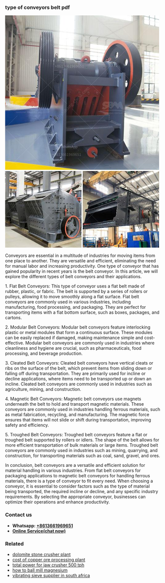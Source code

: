 <h3>type of conveyors belt pdf</h3><img src='1702950628.jpg' alt=''><p>Conveyors are essential in a multitude of industries for moving items from one place to another. They are versatile and efficient, eliminating the need for manual labor and increasing productivity. One type of conveyor that has gained popularity in recent years is the belt conveyor. In this article, we will explore the different types of belt conveyors and their applications.</p><p>1. Flat Belt Conveyors: This type of conveyor uses a flat belt made of rubber, plastic, or fabric. The belt is supported by a series of rollers or pulleys, allowing it to move smoothly along a flat surface. Flat belt conveyors are commonly used in various industries, including manufacturing, food processing, and packaging. They are perfect for transporting items with a flat bottom surface, such as boxes, packages, and cartons.</p><p>2. Modular Belt Conveyors: Modular belt conveyors feature interlocking plastic or metal modules that form a continuous surface. These modules can be easily replaced if damaged, making maintenance simple and cost-effective. Modular belt conveyors are commonly used in industries where cleanliness and hygiene are crucial, such as pharmaceuticals, food processing, and beverage production.</p><p>3. Cleated Belt Conveyors: Cleated belt conveyors have vertical cleats or ribs on the surface of the belt, which prevent items from sliding down or falling off during transportation. They are primarily used for incline or decline applications, where items need to be transported up or down an incline. Cleated belt conveyors are commonly used in industries such as agriculture, mining, and construction.</p><p>4. Magnetic Belt Conveyors: Magnetic belt conveyors use magnets underneath the belt to hold and transport magnetic materials. These conveyors are commonly used in industries handling ferrous materials, such as metal fabrication, recycling, and manufacturing. The magnetic force ensures that items will not slide or shift during transportation, improving safety and efficiency.</p><p>5. Troughed Belt Conveyors: Troughed belt conveyors feature a flat or troughed belt supported by rollers or idlers. The shape of the belt allows for more efficient transportation of bulk materials or large items. Troughed belt conveyors are commonly used in industries such as mining, quarrying, and construction, for transporting materials such as coal, sand, gravel, and ores.</p><p>In conclusion, belt conveyors are a versatile and efficient solution for material handling in various industries. From flat belt conveyors for packaging applications to magnetic belt conveyors for handling ferrous materials, there is a type of conveyor to fit every need. When choosing a conveyor, it is essential to consider factors such as the type of material being transported, the required incline or decline, and any specific industry requirements. By selecting the appropriate conveyor, businesses can optimize their operations and enhance productivity.</p><h3>Contact us</h3><ul><li><strong>Whatsapp:&nbsp;<a href="https://wa.me/8613661969651">+8613661969651</a></strong></li><li><a href="https://swt.shibang-china.com/?git&amp;zhl&amp;type of conveyors belt pdf"><strong>Online Service(chat now)</strong></a></li></ul><h3>Related</h3><ul><li><a href='dolomite stone crusher plant.md'>dolomite stone crusher plant</a></li><li><a href='cost of copper ore processing plant.md'>cost of copper ore processing plant</a></li><li><a href='total power for jaw crusher 500 tph.md'>total power for jaw crusher 500 tph</a></li><li><a href='how to ball mill magnesium.md'>how to ball mill magnesium</a></li><li><a href='vibrating sieve supplier in south africa.md'>vibrating sieve supplier in south africa</a></li></ul>